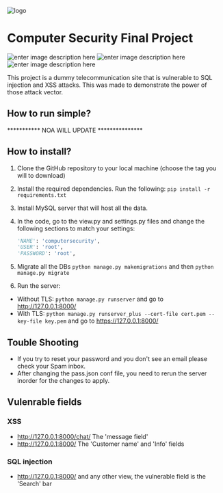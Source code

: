 ![logo](https://i.ibb.co/2KDC9tj/github-logo.png)

# Computer Security Final Project

![enter image description here](https://img.shields.io/badge/Uptime-100%25-blue) ![enter image description here](https://img.shields.io/badge/Version-Beta-green) ![enter image description here](https://img.shields.io/badge/Contributors-5-orange)

This project is a dummy telecommunication site that is vulnerable to SQL injection and XSS attacks. This was made to demonstrate the power of those attack vector. 

## How to run simple?

*********** NOA WILL UPDATE ***************

## How to install?

1. Clone the GitHub repository to your local machine (choose the tag you will to download)

2. Install the required dependencies. Run the following: `pip install -r requirements.txt`

3. Install MySQL server that will host all the data.

4. In the code, go to the view.py and settings.py files and change the following sections to match your settings:

   ```python
   'NAME': 'computersecurity',
   'USER': 'root',
   'PASSWORD': 'root',
   ```

5. Migrate all the DBs `python manage.py makemigrations` and then `python manage.py migrate`

6. Run the server: 
- Without TLS: `python manage.py runserver` and go to http://127.0.0.1:8000/
- With TLS: `python manage.py runserver_plus --cert-file cert.pem --key-file key.pem` and go to https://127.0.0.1:8000/

## Touble Shooting

- If you try to reset your password and you don't see an email please check your Spam inbox.
- After changing the pass.json conf file, you need to rerun the server inorder for the changes to apply.


## Vulenrable fields
### XSS
- http://127.0.0.1:8000/chat/ The 'message field'
- http://127.0.0.1:8000/ The 'Customer name' and 'Info' fields

### SQL injection
- http://127.0.0.1:8000/ and any other view, the vulnerable field is the 'Search' bar








